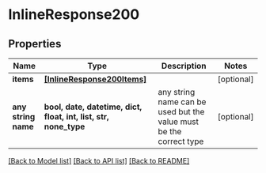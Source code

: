 # InlineResponse200


## Properties
Name | Type | Description | Notes
------------ | ------------- | ------------- | -------------
**items** | [**[InlineResponse200Items]**](InlineResponse200Items.md) |  | [optional] 
**any string name** | **bool, date, datetime, dict, float, int, list, str, none_type** | any string name can be used but the value must be the correct type | [optional]

[[Back to Model list]](../README.md#documentation-for-models) [[Back to API list]](../README.md#documentation-for-api-endpoints) [[Back to README]](../README.md)


